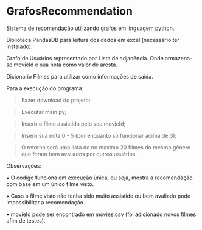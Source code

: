 # GrafosRecommendation
Sistema de recomendação utilizando grafos em linguagem python.

Biblioteca PandasDB para leitura dos dados em excel (necessário ter instalado).

Grafo de Usuários representado por Lista de adjacência. Onde armazena-se movieId e sua nota como valor de aresta.

Dicionario Filmes para utilizar como informações de saída.

Para a execução do programa:

> Fazer download do projeto;

> Executar main.py;

> Inserir o filme assistido pelo seu movieId; 

> Inserir sua nota 0 - 5 (por enquanto so funcionar acima de 3);

> O retorno será uma lista de no maximo 20 filmes do mesmo gênero que foram bem avaliados por outros usuários.

Observações:


• O codigo funciona em execução única, ou seja, mostra a recomendação com base em um único filme visto. 

• Caso o filme visto não tenha sido muito assistido ou bem avaliado pode impossibilitar a recomendação.

• movieId pode ser encontrado em movies.csv (foi adicionado novos filmes afim de testes).

